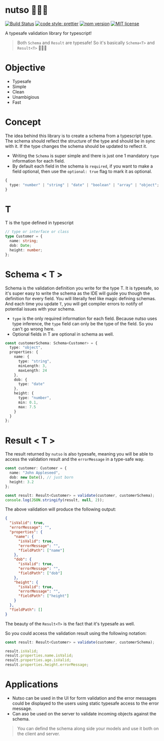 # nutso 🦸🏼‍♂️

[![Build Status](https://travis-ci.com/sowdri/nutso.svg?branch=master)](https://travis-ci.com/sowdri/nutso)
[![code style: prettier](https://img.shields.io/badge/code_style-prettier-ff69b4.svg)](https://github.com/prettier/prettier)
[![npm version](http://img.shields.io/npm/v/nutso.svg?style=flat)](https://npmjs.org/package/nutso "View this project on npm")
[![MIT license](http://img.shields.io/badge/license-MIT-brightgreen.svg)](http://opensource.org/licenses/MIT)

A typesafe validation library for typescript!

> Both `Schema` and `Result` are typesafe! So it's basically `Schema<T>` and `Result<T>` 🦸🏼‍♂️

# Objective

- Typesafe
- Simple
- Clean
- Unambigious
- Fast

# Concept

The idea behind this library is to create a schema from a typescript type. The schema should reflect the structure of the type and should be in sync with it. If the type changes the schema should be updated to reflect it.

- Writing the `Schema` is super simple and there is just one 1 mandatory `type` information for each field.
- By default each field in the schema is `required`, if you want to make a field optional, then use the `optional: true` flag to mark it as optional.

```typescript
{
  type: "number" | "string" | "date" | "boolean" | "array" | "object";
}
```

# T

T is the type defined in typescript

```typescript
// type or interface or class
type Customer = {
  name: string;
  dob: Date;
  height: number;
};
```

# Schema < T >

Schema is the validation definition you write for the type T. It is typesafe, so it's super easy to write the schema as the IDE will guide you though the definition for every field. You will literally feel like magic defining schemas. And each time you update `T`, you will get compiler errors to notify of potential issues with your schema.

- `type` is the only required information for each field. Because nutso uses type inference, the `type` field can only be the type of the field. So you can't go wrong here.
- Optional fields in T are optional in schema as well.

```typescript
const customerSchema: Schema<Customer> = {
  type: "object",
  properties: {
    name: {
      type: "string",
      minLength: 3,
      maxLength: 24
    },
    dob: {
      type: "date"
    },
    height: {
      type: "number",
      min: 0.1,
      max: 7.5
    }
  }
};
```

# Result < T >

The result returned by `nutso` is also typesafe, meaning you will be able to access the validation result and the `errorMessage` in a type-safe way.

```typescript
const customer: Customer = {
  name: "John Appleseed",
  dob: new Date(), // just born
  height: 3.2
};

const result: Result<Customer> = validate(customer, customerSchema);
console.log(JSON.stringify(result, null, 2));
```

The above validation will produce the following output:

```json
{
  "isValid": true,
  "errorMessage": "",
  "properties": {
    "name": {
      "isValid": true,
      "errorMessage": "",
      "fieldPath": ["name"]
    },
    "dob": {
      "isValid": true,
      "errorMessage": "",
      "fieldPath": ["dob"]
    },
    "height": {
      "isValid": true,
      "errorMessage": "",
      "fieldPath": ["height"]
    }
  },
  "fieldPath": []
}
```

The beauty of the `Result<T>` is the fact that it's typesafe as well.

So you could access the validation result using the following notation:

```typescript
const result: Result<Customer> = validate(customer, customerSchema);

result.isValid;
result.properties.name.isValid;
result.properties.age.isValid;
result.properties.height.errorMessage;
```

# Applications

- Nutso can be used in the UI for form validation and the error messages could be displayed to the users using static typesafe access to the error message.
- Can aso be used on the server to validate incoming objects against the schema.

> You can defind the schema along side your models and use it both on the client and server.
